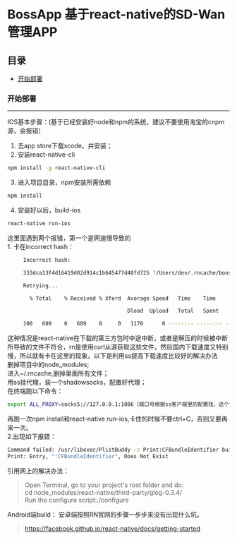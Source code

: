 BossApp 基于react-native的SD-Wan管理APP
===========
## 目录
* [开始部署](#开始部署)

### 开始部署
----------- 
 IOS基本步骤：(基于已经安装好node和npm的系统，建议不要使用淘宝的cnpm源，会报错）
  1. 去app store下载xcode，并安装；
  2. 安装react-native-cli
  
```Bash
npm install -g react-native-cli
```
  3. 进入项目目录，npm安装所需依赖
```Bash
npm install 
```
  4. 安装好以后，build-ios
  
```Bash
react-native run-ios
```
   这里面遇到两个报错，第一个是网速慢导致的</br>
      1. 卡在incorrect hash：
    
 ```Bash
      Incorrect hash:

      333dca13f4d16419d02d914c1b645477d40fd725 ?/Users/dev/.rncache/boost_1_63_0.tar.gz

      Retrying...

        % Total    % Received % Xferd  Average Speed   Time    Time     Time  Current

                                       Dload  Upload   Total   Spent    Left  Speed

      100   609    0   609    0     0   1170      0 --:--:-- --:--:-- --:--:--  1168
 ```
   这种情况是react-native在下载的第三方包时中途中断，或者是解压的时候被中断所导致的文件不符合，rn是使用curl从源获取这些文件，然后国内下载速度又特别慢，所以就有卡在这里的现象。以下是利用ss提高下载速度比较好的解决办法</br>
     删掉项目中的node_modules;</br>
     进入~/.rncache,删掉里面所有文件；</br>
     用ss挂代理，装一个shadowsocks，配置好代理；</br>
     在终端跑以下命令：</br>
     
```Bash
export ALL_PROXY=socks5://127.0.0.1:1086（端口号根据ss客户端里的配置找，这个命令是临时的，终端重启后要再跑一次）
```
   再跑一次npm install和react-native run-ios,卡住的时候不要ctrl+C，否则又要再来一次。</br>
 2.出现如下报错：
 ```Bash
 Command failed: /usr/libexec/PlistBuddy -c Print:CFBundleIdentifier build/Build/Products/Debug-iphonesimulator/roam.app/Info.plist
Print: Entry, ":CFBundleIdentifier", Does Not Exist
 ```
 引用网上的解决办法：
>Open Terminal, go to your project's root folder and do:</br>
>cd node_modules/react-native/third-party/glog-0.3.4/</br>
> Run the configure script:./configure</br>

Android端build：
 安卓端按照RN官网的步骤一步步来没有出现什么坑。
 >https://facebook.github.io/react-native/docs/getting-started

     
     

